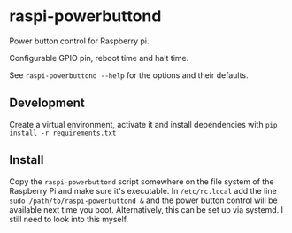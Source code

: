 # raspi-powerbuttond

Power button control for Raspberry pi.

Configurable GPIO pin, reboot time and halt time.

See `raspi-powerbuttond --help` for the options and their defaults.


## Development

Create a virtual environment, activate it and install dependencies with `pip install -r requirements.txt`


## Install

Copy the `raspi-powerbuttond` script somewhere on the file system of the Raspberry Pi and make sure it's executable.  In `/etc/rc.local` add the line `sudo /path/to/raspi-powerbuttond &` and the power button control will be available next time you boot.  Alternatively, this can be set up via systemd.  I still need to look into this myself.
